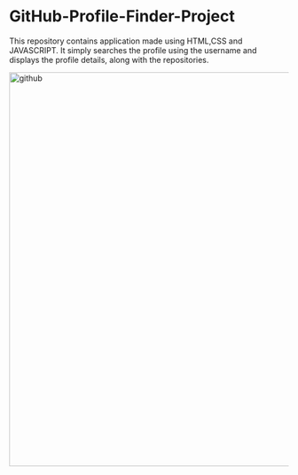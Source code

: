 # GitHub-Profile-Finder-Project
This repository contains application made using HTML,CSS and JAVASCRIPT. 
It simply searches the profile using the username and displays the profile details, along with the repositories.


<img width="710" alt="github" src="https://github.com/divya-gadekar28/GitHub-Profile-Finder-Project/assets/116143709/3bf16a68-eecf-4a70-961b-287a96322df7">


